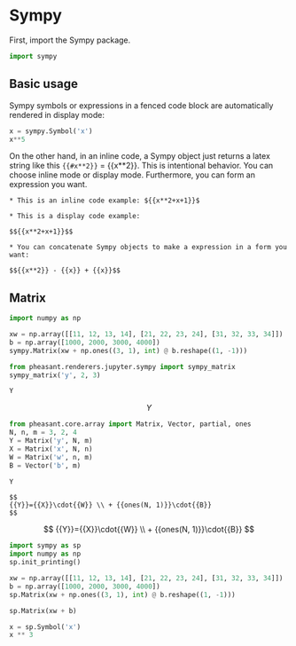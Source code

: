 # Sympy

First, import the Sympy package.

```python
import sympy
```

## Basic usage

Sympy symbols or expressions in a fenced code block are automatically rendered in display mode:

```python
x = sympy.Symbol('x')
x**5
```

On the other hand, in an inline code, a Sympy object just returns a latex string like this `{{#x**2}}` = {{x**2}}. This is intentional behavior. You can choose inline mode or display mode. Furthermore, you can form an expression you want.

~~~copy
* This is an inline code example: ${{x**2+x+1}}$
~~~

~~~copy
* This is a display code example:

$${{x**2+x+1}}$$
~~~

~~~copy
* You can concatenate Sympy objects to make a expression in a form you want:

$${{x**2}} - {{x}} + {{x}}$$
~~~

## Matrix

```python
import numpy as np

xw = np.array([[11, 12, 13, 14], [21, 22, 23, 24], [31, 32, 33, 34]])
b = np.array([1000, 2000, 3000, 4000])
sympy.Matrix(xw + np.ones((3, 1), int) @ b.reshape((1, -1)))
```

```python
from pheasant.renderers.jupyter.sympy import sympy_matrix
sympy_matrix('y', 2, 3)
```

<!-- break -->
```python debug
Y
```

$${{Y}}$$


```python
from pheasant.core.array import Matrix, Vector, partial, ones
N, n, m = 3, 2, 4
Y = Matrix('y', N, m)
X = Matrix('x', N, n)
W = Matrix('w', n, m)
B = Vector('b', m)
```

```python debug
Y
```

~~~
$$
{{Y}}={{X}}\cdot{{W}} \\ + {{ones(N, 1)}}\cdot{{B}}
$$
~~~


$$
{{Y}}={{X}}\cdot{{W}} \\ + {{ones(N, 1)}}\cdot{{B}}
$$


```python text
import sympy as sp
import numpy as np
sp.init_printing()

xw = np.array([[11, 12, 13, 14], [21, 22, 23, 24], [31, 32, 33, 34]])
b = np.array([1000, 2000, 3000, 4000])
sp.Matrix(xw + np.ones((3, 1), int) @ b.reshape((1, -1)))
```

```python
sp.Matrix(xw + b)
```

```python text
x = sp.Symbol('x')
x ** 3
```
